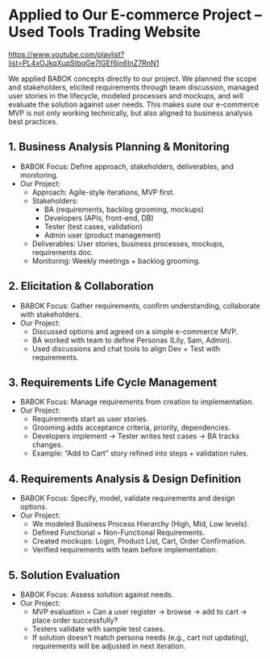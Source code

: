 # Applied to Our E-commerce Project – Used Tools Trading Website
https://www.youtube.com/playlist?list=PL4xOJkqXupStbqGe7IGEf6jn6lnZ7RnN1

We applied BABOK concepts directly to our project. We planned the scope and stakeholders, elicited requirements through team discussion, managed user stories in the lifecycle, modeled processes and mockups, and will evaluate the solution against user needs. This makes sure our e-commerce MVP is not only working technically, but also aligned to business analysis best practices.

## 1. Business Analysis Planning & Monitoring
- BABOK Focus: Define approach, stakeholders, deliverables, and monitoring.
- Our Project:
  - Approach: Agile-style iterations, MVP first.
  - Stakeholders:
    - BA (requirements, backlog grooming, mockups)
    - Developers (APIs, front-end, DB)
    - Tester (test cases, validation)
    - Admin user (product management)
  - Deliverables: User stories, business processes, mockups, requirements doc.
  - Monitoring: Weekly meetings + backlog grooming.

## 2. Elicitation & Collaboration
- BABOK Focus: Gather requirements, confirm understanding, collaborate with stakeholders.
- Our Project:
  - Discussed options and agreed on a simple e-commerce MVP.
  - BA worked with team to define Personas (Lily, Sam, Admin).
  - Used discussions and chat tools to align Dev + Test with requirements.

## 3. Requirements Life Cycle Management
- BABOK Focus: Manage requirements from creation to implementation.
- Our Project:
  - Requirements start as user stories.
  - Grooming adds acceptance criteria, priority, dependencies.
  - Developers implement → Tester writes test cases → BA tracks changes.
  - Example: “Add to Cart” story refined into steps + validation rules.

## 4. Requirements Analysis & Design Definition
- BABOK Focus: Specify, model, validate requirements and design options.
- Our Project:
  - We modeled Business Process Hierarchy (High, Mid, Low levels).
  - Defined Functional + Non-Functional Requirements.
  - Created mockups: Login, Product List, Cart, Order Confirmation.
  - Verified requirements with team before implementation.

## 5. Solution Evaluation
- BABOK Focus: Assess solution against needs.
- Our Project:
  - MVP evaluation = Can a user register → browse → add to cart → place order successfully?
  - Testers validate with sample test cases.
  - If solution doesn’t match persona needs (e.g., cart not updating), requirements will be adjusted in next iteration.
